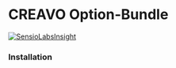 # CREAVO Option-Bundle

[![SensioLabsInsight](https://insight.sensiolabs.com/projects/e9e9b2a1-b0ad-4919-9a98-486f1d1f471e/mini.png)](https://insight.sensiolabs.com/projects/e9e9b2a1-b0ad-4919-9a98-486f1d1f471e)

### Installation
